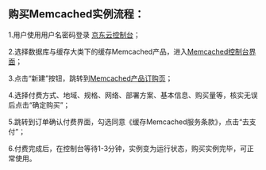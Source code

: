 ## 购买Memcached实例流程：

1.用户使用用户名密码登录 [京东云控制台](https://uc.jdcloud.com/login)；

2.选择数据库与缓存大类下的缓存Memcached产品，进入[Memcached控制台界面](https://Memcached-console.jdcloud.com/Memcached)；

3.点击“新建”按钮，跳转到[Memcached产品订购页](https://Memcached-console.jdcloud.com/create)；

4.选择付费方式、地域、规格、网络、部署方案、基本信息、购买量等，核实无误后点击“确定购买”；

5.跳转到订单确认付费界面，勾选同意《缓存Memcached服务条款》，点击“去支付”；

6.付费完成后，在控制台等待1-3分钟，实例变为运行状态，购买实例完毕，可正常使用。
